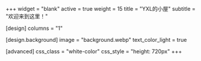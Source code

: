 +++
widget = "blank"
active = true
weight = 15
title = "YXL的小屋"
subtitle = "欢迎来到这里！"

[design]
  columns = "1"

[design.background]
  image = "background.webp"
  text_color_light = true

[advanced]
  css_class = "white-color"
  css_style = "height: 720px"
+++

